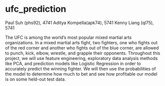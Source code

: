 # ufc_prediction
Paul Suh (phs92), 4741
Aditya Kompella(apk74), 5741
Kenny Liang (ql75),  5741

The UFC is among the world’s most popular mixed martial arts organizations. In a mixed martial arts fight, two fighters, one who fights out of the red corner and another who fights out of the blue corner, are allowed to punch, kick, elbow, wrestle, and grapple their opponents. Throughout this project, we will use feature engineering, exploratory data analysis methods like PCA, and prediction models like Logistic Regression in order to accurately predict the winning fighter. We will then use the probabilities of the model to determine how much to bet and see how profitable our model is on some held-out test data.
